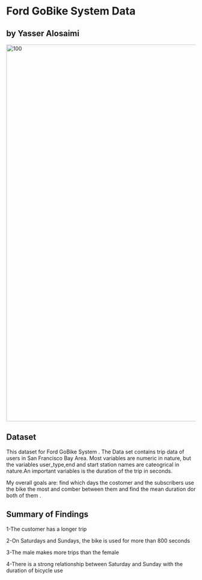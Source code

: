 # Ford GoBike System Data

## by Yasser Alosaimi


<img width="1000" alt="100" src="https://user-images.githubusercontent.com/89204128/135913334-14b32593-56a7-454c-88b8-23032d971a12.PNG">




## Dataset

This dataset for Ford GoBike System . The Data set contains trip data of users in San Francisco Bay Area. Most variables are numeric in nature, but the variables user_type,end and start station names are cateogrical in nature.An important variables is the duration of the trip in seconds.

My overall goals are: find which days the costomer and the subscribers use the bike the most and comber between them and find the mean duration dor both of them .


## Summary of Findings

1-The customer has a longer trip

2-On Saturdays and Sundays, the bike is used for more than 800 seconds

3-The male makes more trips than the female

4-There is a strong relationship between Saturday and Sunday with the duration of bicycle use

